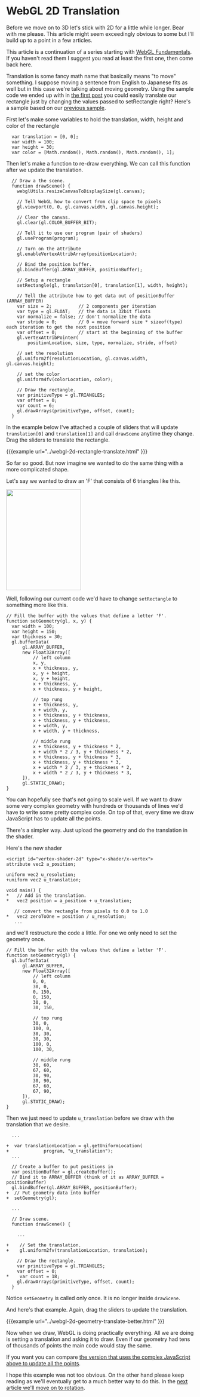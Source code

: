 # WebGL 2D Translation

Before we move on to 3D let's stick with 2D for a little while longer.
Bear with me please.  This article might seem exceedingly obvious to some
but I'll build up to a point in a few articles.

This article is a continuation of a series starting with [WebGL
Fundamentals](webgl-fundamentals.html).  If you haven't read them I
suggest you read at least the first one, then come back here.

Translation is some fancy math name that basically means "to move"
something.  I suppose moving a sentence from English to Japanese fits as
well but in this case we're talking about moving geometry.  Using the
sample code we ended up with in [the first post](webgl-fundamentals.html)
you could easily translate our rectangle just by changing the values
passed to setRectangle right?  Here's a sample based on our [previous
sample](webgl-fundamentals.html).

First let's make some variables to hold the translation, width, height and
color of the rectangle

```
  var translation = [0, 0];
  var width = 100;
  var height = 30;
  var color = [Math.random(), Math.random(), Math.random(), 1];
```

Then let's make a function to re-draw everything.  We can call this
function after we update the translation.

```
  // Draw a the scene.
  function drawScene() {
    webglUtils.resizeCanvasToDisplaySize(gl.canvas);

    // Tell WebGL how to convert from clip space to pixels
    gl.viewport(0, 0, gl.canvas.width, gl.canvas.height);

    // Clear the canvas.
    gl.clear(gl.COLOR_BUFFER_BIT);

    // Tell it to use our program (pair of shaders)
    gl.useProgram(program);

    // Turn on the attribute
    gl.enableVertexAttribArray(positionLocation);

    // Bind the position buffer.
    gl.bindBuffer(gl.ARRAY_BUFFER, positionBuffer);

    // Setup a rectangle
    setRectangle(gl, translation[0], translation[1], width, height);

    // Tell the attribute how to get data out of positionBuffer (ARRAY_BUFFER)
    var size = 2;          // 2 components per iteration
    var type = gl.FLOAT;   // the data is 32bit floats
    var normalize = false; // don't normalize the data
    var stride = 0;        // 0 = move forward size * sizeof(type) each iteration to get the next position
    var offset = 0;        // start at the beginning of the buffer
    gl.vertexAttribPointer(
        positionLocation, size, type, normalize, stride, offset)

    // set the resolution
    gl.uniform2f(resolutionLocation, gl.canvas.width, gl.canvas.height);

    // set the color
    gl.uniform4fv(colorLocation, color);

    // Draw the rectangle.
    var primitiveType = gl.TRIANGLES;
    var offset = 0;
    var count = 6;
    gl.drawArrays(primitiveType, offset, count);
  }
```

In the example below I've attached a couple of sliders that will update
`translation[0]` and `translation[1]` and call `drawScene` anytime they
change.  Drag the sliders to translate the rectangle.

{{{example url="../webgl-2d-rectangle-translate.html" }}}

So far so good. But now imagine we wanted to do the same thing with a
more complicated shape.

Let's say we wanted to draw an 'F' that consists of 6 triangles like this.

<img src="../resources/polygon-f.svg" width="200" height="270" class="webgl_center">

Well, following our current code we'd have to change `setRectangle` to
something more like this.

```
// Fill the buffer with the values that define a letter 'F'.
function setGeometry(gl, x, y) {
  var width = 100;
  var height = 150;
  var thickness = 30;
  gl.bufferData(
      gl.ARRAY_BUFFER,
      new Float32Array([
          // left column
          x, y,
          x + thickness, y,
          x, y + height,
          x, y + height,
          x + thickness, y,
          x + thickness, y + height,

          // top rung
          x + thickness, y,
          x + width, y,
          x + thickness, y + thickness,
          x + thickness, y + thickness,
          x + width, y,
          x + width, y + thickness,

          // middle rung
          x + thickness, y + thickness * 2,
          x + width * 2 / 3, y + thickness * 2,
          x + thickness, y + thickness * 3,
          x + thickness, y + thickness * 3,
          x + width * 2 / 3, y + thickness * 2,
          x + width * 2 / 3, y + thickness * 3,
      ]),
      gl.STATIC_DRAW);
}
```

You can hopefully see that's not going to scale well.  If we want to draw
some very complex geometry with hundreds or thousands of lines we'd have
to write some pretty complex code.  On top of that, every time we draw
JavaScript has to update all the points.

There's a simpler way. Just upload the geometry and do the translation in
the shader.

Here's the new shader

```
<script id="vertex-shader-2d" type="x-shader/x-vertex">
attribute vec2 a_position;

uniform vec2 u_resolution;
+uniform vec2 u_translation;

void main() {
*   // Add in the translation.
*   vec2 position = a_position + u_translation;

   // convert the rectangle from pixels to 0.0 to 1.0
*   vec2 zeroToOne = position / u_resolution;
   ...
```

and we'll restructure the code a little.  For one we only need to set the
geometry once.

```
// Fill the buffer with the values that define a letter 'F'.
function setGeometry(gl) {
  gl.bufferData(
      gl.ARRAY_BUFFER,
      new Float32Array([
          // left column
          0, 0,
          30, 0,
          0, 150,
          0, 150,
          30, 0,
          30, 150,

          // top rung
          30, 0,
          100, 0,
          30, 30,
          30, 30,
          100, 0,
          100, 30,

          // middle rung
          30, 60,
          67, 60,
          30, 90,
          30, 90,
          67, 60,
          67, 90,
      ]),
      gl.STATIC_DRAW);
}
```

Then we just need to update `u_translation` before we draw with the
translation that we desire.

```
  ...

+  var translationLocation = gl.getUniformLocation(
+             program, "u_translation");
  ...

  // Create a buffer to put positions in
  var positionBuffer = gl.createBuffer();
  // Bind it to ARRAY_BUFFER (think of it as ARRAY_BUFFER = positionBuffer)
  gl.bindBuffer(gl.ARRAY_BUFFER, positionBuffer);
+  // Put geometry data into buffer
+  setGeometry(gl);

  ...

  // Draw scene.
  function drawScene() {

    ...

+    // Set the translation.
+    gl.uniform2fv(translationLocation, translation);

    // Draw the rectangle.
    var primitiveType = gl.TRIANGLES;
    var offset = 0;
*    var count = 18;
    gl.drawArrays(primitiveType, offset, count);
  }
```

Notice `setGeometry` is called only once.  It is no longer inside
`drawScene`.

And here's that example.  Again, drag the sliders to update the
translation.

{{{example url="../webgl-2d-geometry-translate-better.html" }}}

Now when we draw, WebGL is doing practically everything.  All we are doing
is setting a translation and asking it to draw.  Even if our geometry had
tens of thousands of points the main code would stay the same.

If you want you can compare [the version that uses the complex JavaScript
above to update all the points](../webgl-2d-geometry-translate.html).

I hope this example was not too obvious. On the other hand please
keep reading as we'll eventually get to a much better way to do this.
In the [next article we'll move on to rotation](webgl-2d-rotation.html).


